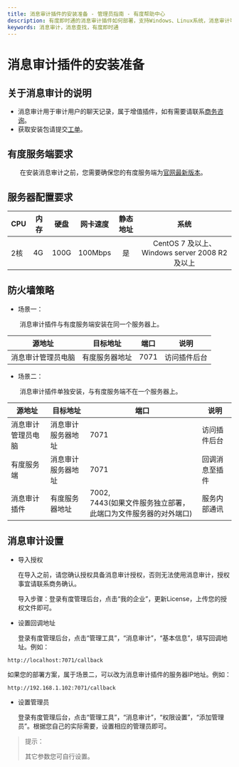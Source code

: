 ```yaml
---
title: 消息审计插件的安装准备 - 管理员指南 - 有度帮助中心
description: 有度即时通的消息审计插件如何部署，支持Windows、Linux系统，消息审计可以用户审计客户端的聊天信息，包括文字、图片、文件。
keywords: 消息审计，消息查找，有度即时通
---
```


# 消息审计插件的安装准备

## 关于消息审计的说明

- 消息审计用于审计用户的聊天记录，属于增值插件，如有需要请联系[商务咨询](tencent://message/?uin=2850184511&Site=www.xinda.im&Menu=yes)。
- 获取安装包请提交[工单](https://kf.youdu.im)。

## 有度服务端要求

　　在安装消息审计之前，您需要确保您的有度服务端为[官网最新版本](https://youdu.im/download.html)。

## 服务器配置要求

| CPU  | 内存 | 硬盘 |   网卡速度   | 静态地址 |                   **系统**                    |
| ---- | ---- | ---- | :----------: | :------: | :-------------------------------------------: |
| 2核  | 4G   | 100G |   100Mbps    |    是    | CentOS 7 及以上、Windows server 2008 R2及以上 |

## 防火墙策略

- 场景一：

  ​	消息审计插件与有度服务端安装在同一个服务器上。

| 源地址             | 目标地址       | 端口 | 说明         |
| ------------------ | -------------- | ---- | ------------ |
| 消息审计管理员电脑 | 有度服务器地址 | 7071 | 访问插件后台 |

- 场景二：

  ​	消息审计插件单独安装，与有度服务端不在一个服务器上。

| 源地址             | 目标地址           | 端口                                                         | 说明           |
| ------------------ | ------------------ | ------------------------------------------------------------ | -------------- |
| 消息审计管理员电脑 | 消息审计服务器地址 | 7071                                                         | 访问插件后台   |
| 有度服务端         | 消息审计服务器地址 | 7071                                                         | 回调消息至插件 |
| 消息审计插件       | 有度服务器地址     | 7002,<br>7443(如果文件服务独立部署，此端口为文件服务器的对外端口) | 服务内部通讯   |

## 消息审计设置

- 导入授权

  ​	在导入之前，请您确认授权具备消息审计授权，否则无法使用消息审计，授权事宜请联系商务确认。

  导入步骤：登录有度管理后台，点击“我的企业”，更新License，上传您的授权文件即可。

- 设置回调地址

  ​	登录有度管理后台，点击“管理工具”，“消息审计”，“基本信息”，填写回调地址。例如：

```
http://localhost:7071/callback
```

​		如果您的部署方案，属于场景二，可以改为消息审计插件的服务器IP地址。例如：

```
http://192.168.1.102:7071/callback
```

- 设置管理员

  ​	登录有度管理后台，点击“管理工具”，“消息审计”，“权限设置”，“添加管理员”。根据您自己的实际需要，设置相应的管理员即可。

> 提示：
>
> 其它参数您可自行设置。